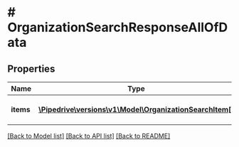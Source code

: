 # # OrganizationSearchResponseAllOfData

## Properties

Name | Type | Description | Notes
------------ | ------------- | ------------- | -------------
**items** | [**\Pipedrive\versions\v1\Model\OrganizationSearchItem[]**](OrganizationSearchItem.md) | The array of found items | [optional]

[[Back to Model list]](../README.md#documentation-for-models) [[Back to API list]](../README.md#documentation-for-api-endpoints) [[Back to README]](../README.md)
